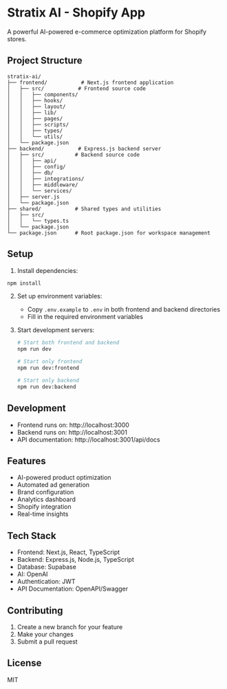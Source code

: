 # Stratix AI - Shopify App

A powerful AI-powered e-commerce optimization platform for Shopify stores.

## Project Structure

```
stratix-ai/
├── frontend/           # Next.js frontend application
│   ├── src/           # Frontend source code
│   │   ├── components/
│   │   ├── hooks/
│   │   ├── layout/
│   │   ├── lib/
│   │   ├── pages/
│   │   ├── scripts/
│   │   ├── types/
│   │   └── utils/
│   └── package.json
├── backend/           # Express.js backend server
│   ├── src/          # Backend source code
│   │   ├── api/
│   │   ├── config/
│   │   ├── db/
│   │   ├── integrations/
│   │   ├── middleware/
│   │   └── services/
│   ├── server.js
│   └── package.json
├── shared/           # Shared types and utilities
│   ├── src/
│   │   └── types.ts
│   └── package.json
└── package.json      # Root package.json for workspace management
```

## Setup

1. Install dependencies:
```bash
npm install
   ```

2. Set up environment variables:
   - Copy `.env.example` to `.env` in both frontend and backend directories
   - Fill in the required environment variables

3. Start development servers:
   ```bash
   # Start both frontend and backend
   npm run dev

   # Start only frontend
   npm run dev:frontend

   # Start only backend
   npm run dev:backend
   ```

## Development

- Frontend runs on: http://localhost:3000
- Backend runs on: http://localhost:3001
- API documentation: http://localhost:3001/api/docs

## Features

- AI-powered product optimization
- Automated ad generation
- Brand configuration
- Analytics dashboard
- Shopify integration
- Real-time insights

## Tech Stack

- Frontend: Next.js, React, TypeScript
- Backend: Express.js, Node.js, TypeScript
- Database: Supabase
- AI: OpenAI
- Authentication: JWT
- API Documentation: OpenAPI/Swagger

## Contributing

1. Create a new branch for your feature
2. Make your changes
3. Submit a pull request

## License

MIT
